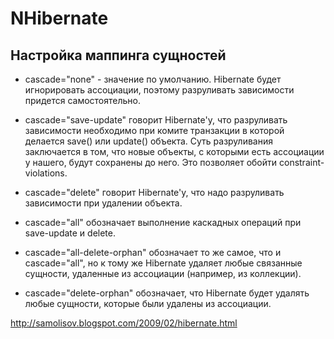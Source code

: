 # NHibernate

## Настройка маппинга сущностей
- cascade="none" - значение по умолчанию. Hibernate будет игнорировать ассоциации, поэтому разруливать зависимости придется самостоятельно.

- cascade="save-update" говорит Hibernate'у, что разруливать зависимости необходимо при комите транзакции в которой делается save() или update() объекта. Суть разруливания заключается в том, что новые объекты, с которыми есть ассоциации у нашего, будут сохранены до него. Это позволяет обойти constraint-violations.

- cascade="delete" говорит Hibernate'у, что надо разруливать зависимости при удалении объекта.

- cascade="all" обозначает выполнение каскадных операций при save-update и delete.

- cascade="all-delete-orphan" обозначает то же самое, что и cascade="all", но к тому же Hibernate удаляет любые связанные сущности, удаленные из ассоциации (например, из коллекции).

- cascade="delete-orphan" обозначает, что Hibernate будет удалять любые сущности, которые были удалены из ассоциации.

http://samolisov.blogspot.com/2009/02/hibernate.html

